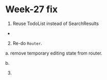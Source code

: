 # Week-27 fix

1. Reuse TodoList instead of SearchResults

  -  

2. Re-do `Router`. 

  a. remove temporary editing state from router.

  b. 

3. 
